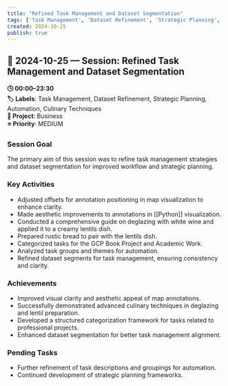 ```yaml
---
title: "Refined Task Management and Dataset Segmentation"
tags: ['Task Management', 'Dataset Refinement', 'Strategic Planning', 'Automation', 'Culinary Techniques']
created: 2024-10-25
publish: true
---
```


## 📅 2024-10-25 — Session: Refined Task Management and Dataset Segmentation

**🕒 00:00–23:30**  
**🏷️ Labels**: Task Management, Dataset Refinement, Strategic Planning, Automation, Culinary Techniques  
**📂 Project**: Business  
**⭐ Priority**: MEDIUM  


### Session Goal
The primary aim of this session was to refine task management strategies and dataset segmentation for improved workflow and strategic planning.

### Key Activities
- Adjusted offsets for annotation positioning in map visualization to enhance clarity.
- Made aesthetic improvements to annotations in [[Python]] visualization.
- Conducted a comprehensive guide on deglazing with white wine and applied it to a creamy lentils dish.
- Prepared rustic bread to pair with the lentils dish.
- Categorized tasks for the GCP Book Project and Academic Work.
- Analyzed task groups and themes for automation.
- Refined dataset segments for task management, ensuring consistency and clarity.

### Achievements
- Improved visual clarity and aesthetic appeal of map annotations.
- Successfully demonstrated advanced culinary techniques in deglazing and lentil preparation.
- Developed a structured categorization framework for tasks related to professional projects.
- Enhanced dataset segmentation for better task management alignment.

### Pending Tasks
- Further refinement of task descriptions and groupings for automation.
- Continued development of strategic planning frameworks.
